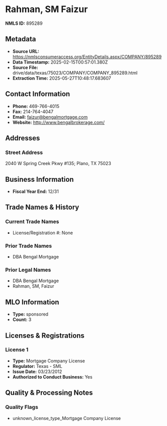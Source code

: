 # Rahman, SM Faizur

**NMLS ID:** 895289

## Metadata
- **Source URL:** https://nmlsconsumeraccess.org/EntityDetails.aspx/COMPANY/895289
- **Data Timestamp:** 2025-02-15T00:57:01.380Z
- **Source File:** drive/data/texas/75023/COMPANY/COMPANY_895289.html
- **Extraction Time:** 2025-05-27T10:48:17.683607

## Contact Information
- **Phone:** 469-766-4015
- **Fax:** 214-764-4047
- **Email:** faizur@bengalmortgage.com
- **Website:** http://www.bengalbrokerage.com/

## Addresses
### Street Address
2040 W Spring Creek Pkwy #135; Plano, TX 75023

## Business Information
- **Fiscal Year End:** 12/31

## Trade Names & History
### Current Trade Names
- License/Registration #: None

### Prior Trade Names
- DBA Bengal Mortgage

### Prior Legal Names
- DBA Bengal Mortgage
- Rahman, SM, Faizur

## MLO Information
- **Type:** sponsored
- **Count:** 3

## Licenses & Registrations

### License 1
- **Type:** Mortgage Company License
- **Regulator:** Texas - SML
- **Issue Date:** 03/23/2012
- **Authorized to Conduct Business:** Yes

## Quality & Processing Notes
### Quality Flags
- unknown_license_type_Mortgage Company License
